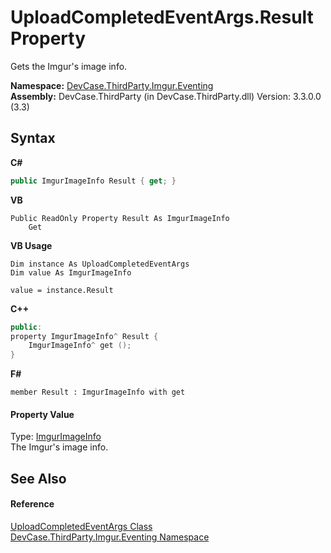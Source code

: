 # UploadCompletedEventArgs.Result Property 
 

Gets the Imgur's image info.

**Namespace:**&nbsp;<a href="N_DevCase_ThirdParty_Imgur_Eventing">DevCase.ThirdParty.Imgur.Eventing</a><br />**Assembly:**&nbsp;DevCase.ThirdParty (in DevCase.ThirdParty.dll) Version: 3.3.0.0 (3.3)

## Syntax

**C#**<br />
``` C#
public ImgurImageInfo Result { get; }
```

**VB**<br />
``` VB
Public ReadOnly Property Result As ImgurImageInfo
	Get
```

**VB Usage**<br />
``` VB Usage
Dim instance As UploadCompletedEventArgs
Dim value As ImgurImageInfo

value = instance.Result

```

**C++**<br />
``` C++
public:
property ImgurImageInfo^ Result {
	ImgurImageInfo^ get ();
}
```

**F#**<br />
``` F#
member Result : ImgurImageInfo with get

```


#### Property Value
Type: <a href="T_DevCase_ThirdParty_Imgur_ImgurImageInfo">ImgurImageInfo</a><br />The Imgur's image info.

## See Also


#### Reference
<a href="T_DevCase_ThirdParty_Imgur_Eventing_UploadCompletedEventArgs">UploadCompletedEventArgs Class</a><br /><a href="N_DevCase_ThirdParty_Imgur_Eventing">DevCase.ThirdParty.Imgur.Eventing Namespace</a><br />